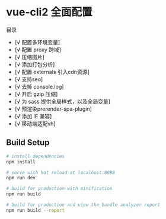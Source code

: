 # vue-cli2 全面配置
<span id="top">目录</span>

- [√ 配置多环境变量]
- [√ 配置 proxy 跨域]
- [√ 压缩图片]
- [√ 添加打包分析]
- [√ 配置 externals 引入cdn资源]
- [√ 支持seo]
- [√ 去掉 console.log]
- [√ 开启 gzip 压缩]
- [√ 为 sass 提供全局样式，以及全局变量]
- [√ 预渲染prerender-spa-plugin]
- [√ 添加 IE 兼容]
- [√ 移动端适配vh]
## Build Setup

``` bash
# install dependencies
npm install

# serve with hot reload at localhost:8080
npm run dev

# build for production with minification
npm run build

# build for production and view the bundle analyzer report
npm run build --report